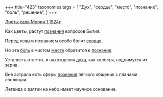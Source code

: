 +++
title="423"
taxonomies.tags = [
 "Дух",
 "сердце",
 "место",
 "познание",
 "боль",
 "решение",
]
+++

[Листы сада Мории 1 1924г](/agni/1924)

Как цветы, растут [познания](/tags/решение) вопросов Бытия.   

Перед новым познанием особо болит [сердце](/tags/сердце),   

Но эта [боль](/tags/боль) в чистом [месте](/tags/место) обратится в [познание](/tags/познание).   

Усталость отлетит, и нахождения [духа](/tags/Дух), как колосья, поднимутся из зерна.   

Вне астрала есть сферы [познания](/tags/познание) лёгкого общения с планами эволюции.   

Легенда о взятии на небо имеет научное основание.   

